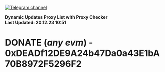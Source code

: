 [![Telegram channel](https://img.shields.io/endpoint?url=https://runkit.io/damiankrawczyk/telegram-badge/branches/master?url=https://t.me/n4z4v0d)](https://t.me/n4z4v0d) 

**Dynamic Updates Proxy List with Proxy Checker**  
**Last Updated: 20.12.23 10:51**

# DONATE (_any evm_) - 0xDEADf12DE9A24b47Da0a43E1bA70B8972F5296F2
